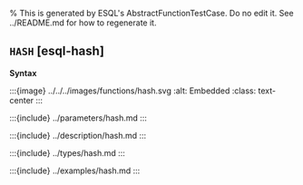 % This is generated by ESQL's AbstractFunctionTestCase. Do no edit it. See ../README.md for how to regenerate it.

## `HASH` [esql-hash]

**Syntax**

:::{image} ../../../images/functions/hash.svg
:alt: Embedded
:class: text-center
:::


:::{include} ../parameters/hash.md
:::

:::{include} ../description/hash.md
:::

:::{include} ../types/hash.md
:::

:::{include} ../examples/hash.md
:::
